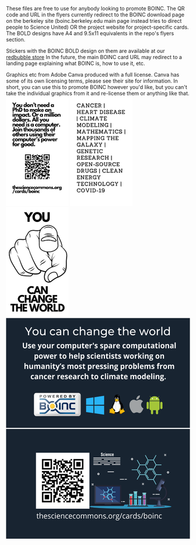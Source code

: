 These files are free to use for anybody looking to promote BOINC. The QR code and URL in the flyers currently redirect to the BOINC download page on the berkeley site (boinc.berkeley.edu main page instead tries to direct people to Science United) OR the project website for project-specific cards. The BOLD designs have A4 and 9.5x11 equivalents in the repo's flyers section.

Stickers with the BOINC BOLD design on them are available at our [redbubble store](https://www.redbubble.com/shop/ap/152119682) In the future, the main BOINC card URL may redirect to a landing page explaining what BOINC is, how to use it, etc. 

Graphics etc from Adobe Canva produced with a full license. Canva has some of its own licensing terms, please see their site for information. In short, you can use this to promote BOINC however you'd like, but you can't take the individual graphics from it and re-license them or anything like that.
<img src="/cards/BOINC-BOLD-2.png" height="300">
<img src="/cards/BOINC-BOLD-1.png" height="300">
<img src="/cards/BOINC_BOLD_2-1.png" height="300">
<img src="/cards/BOINC%20General-1.png" height="300">
<img src="/cards/BOINC%20General-2.png" height="300">
